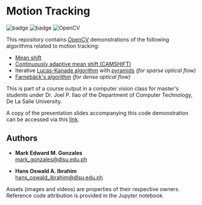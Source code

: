 # Motion Tracking

![badge][badge-jupyter]
![badge][badge-python]
![OpenCV](https://img.shields.io/badge/opencv-%23white.svg?style=flat&logo=opencv&logoColor=white)

This repository contains [OpenCV](https://opencv.org/) demonstrations of the following algorithms related to motion tracking:
- [Mean shift](http://home.ku.edu.tr/mehyilmaz/public_html/mean-shift/00400568.pdf)
- [Continuously adaptive mean shift (CAMSHIFT)](http://opencv.jp/opencv-1.0.0_org/docs/papers/camshift.pdf)
- Iterative [Lucas-Kanade algorithm](https://cecas.clemson.edu/~stb/klt/lucas_bruce_d_1981_1.pdf) with [pyramids](http://robots.stanford.edu/cs223b04/algo_tracking.pdf) *(for sparse optical flow)*
- [Farnebäck's algorithm](https://link.springer.com/chapter/10.1007/3-540-45103-X_50) *(for dense optical flow)*

This is part of a course output in a computer vision class for master's students under Dr. Joel P. Ilao of the Department of Computer Technology, De La Salle University. 

A copy of the presentation slides accompanying this code demonstration can be accessed via this [link](https://docs.google.com/presentation/d/1C5RHTMIN57oRBR74B_4RZvsBJOxX8aibcP9OIWP5UKE/edit?usp=sharing).

## Authors
- <b>Mark Edward M. Gonzales</b> <br/>
  mark_gonzales@dlsu.edu.ph <br/>
  
- <b>Hans Oswald A. Ibrahim</b> <br/>
  hans_oswald_ibrahim@dlsu.edu.ph 
  
Assets (images and videos) are properties of their respective owners. Reference code attribution is provided in the Jupyter notebook.

[badge-jupyter]: https://img.shields.io/badge/Jupyter-F37626.svg?&style=flat&logo=Jupyter&logoColor=white
[badge-python]: https://img.shields.io/badge/python-3670A0?style=flat&logo=python&logoColor=white
